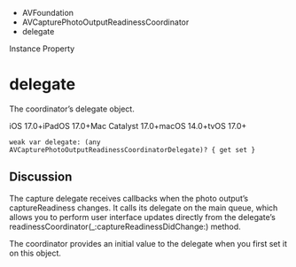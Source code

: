 

- AVFoundation
- AVCapturePhotoOutputReadinessCoordinator
-  delegate 

Instance Property

# delegate

The coordinator’s delegate object.

iOS 17.0+iPadOS 17.0+Mac Catalyst 17.0+macOS 14.0+tvOS 17.0+

``` source
weak var delegate: (any AVCapturePhotoOutputReadinessCoordinatorDelegate)? { get set }
```

## Discussion

The capture delegate receives callbacks when the photo output’s captureReadiness changes. It calls its delegate on the main queue, which allows you to perform user interface updates directly from the delegate’s readinessCoordinator(_:captureReadinessDidChange:) method.

The coordinator provides an initial value to the delegate when you first set it on this object.

